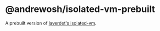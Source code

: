 # @andrewosh/isolated-vm-prebuilt
A prebuilt version of [laverdet's isolated-vm](https://github.com/laverdet/isolated-vm).
